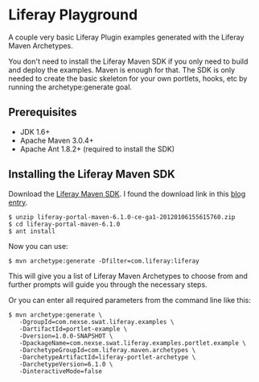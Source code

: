 Liferay Playground
==================

A couple very basic Liferay Plugin examples generated with the Liferay
Maven Archetypes.

You don't need to install the Liferay Maven SDK if you only need to
build and deploy the examples. Maven is enough for that. The SDK is
only needed to create the basic skeleton for your own portlets, hooks,
etc by running the archetype:generate goal.

## Prerequisites

  - JDK 1.6+
  - Apache Maven 3.0.4+
  - Apache Ant 1.8.2+ (required to install the SDK)

## Installing the Liferay Maven SDK

Download the [Liferay Maven SDK]. I found the download link in this
[blog entry].

    $ unzip liferay-portal-maven-6.1.0-ce-ga1-20120106155615760.zip
    $ cd liferay-portal-maven-6.1.0
    $ ant install

Now you can use:

    $ mvn archetype:generate -Dfilter=com.liferay:liferay

This will give you a list of Liferay Maven Archetypes to choose from
and further prompts will guide you through the necessary steps.

Or you can enter all required parameters from the command line like
this:

    $ mvn archetype:generate \
       -DgroupId=com.nexse.swat.liferay.examples \
       -DartifactId=portlet-example \
       -Dversion=1.0.0-SNAPSHOT \
       -DpackageName=com.nexse.swat.liferay.examples.portlet.example \
       -DarchetypeGroupId=com.liferay.maven.archetypes \
       -DarchetypeArtifactId=liferay-portlet-archetype \
       -DarchetypeVersion=6.1.0 \
       -DinteractiveMode=false

[Liferay Maven SDK]: http://sourceforge.net/projects/lportal/files/Liferay%20Portal/6.1.0%20GA1/liferay-portal-maven-6.1.0-ce-ga1-20120106155615760.zip/download
[blog entry]: http://www.liferay.com/web/mika.koivisto/blog/-/blogs/12034718
